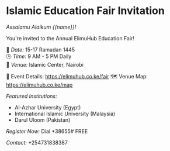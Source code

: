 # Islamic Education Fair Invitation

*Assalamu Alaikum {{name}}!*

You're invited to the Annual ElimuHub Education Fair!

📅 *Date:* 15-17 Ramadan 1445  
🕒 *Time:* 9 AM - 5 PM Daily  
📍 *Venue:* Islamic Center, Nairobi

🔗 Event Details: https://elimuhub.co.ke/fair
🗺️ Venue Map: https://elimuhub.co.ke/map

*Featured Institutions:*
- Al-Azhar University (Egypt)
- International Islamic University (Malaysia)
- Darul Uloom (Pakistan)

*Register Now:* Dial *38655# FREE

*Contact:* +254731838387
